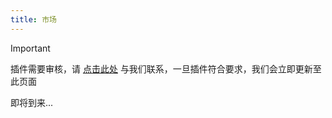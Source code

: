 ```yaml
---
title: 市场
---
```


> [!IMPORTANT]
> 插件需要审核，请 [点击此处](https://discord.gg/5SDAZgDya9) 与我们联系，一旦插件符合要求，我们会立即更新至此页面

即将到来...
